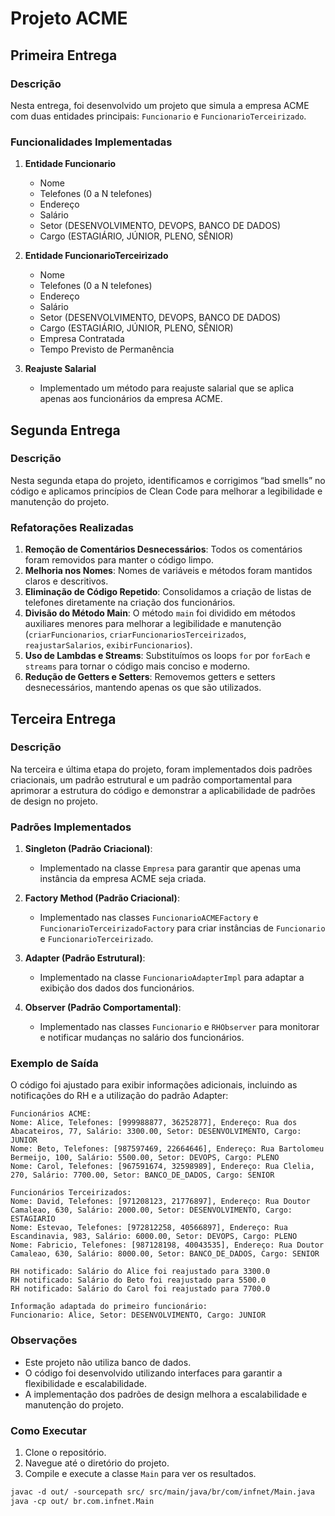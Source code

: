 # Projeto ACME

## Primeira Entrega

### Descrição
Nesta entrega, foi desenvolvido um projeto que simula a empresa ACME com duas entidades principais: `Funcionario` e `FuncionarioTerceirizado`.

### Funcionalidades Implementadas
1. **Entidade Funcionario**
   - Nome
   - Telefones (0 a N telefones)
   - Endereço
   - Salário
   - Setor (DESENVOLVIMENTO, DEVOPS, BANCO DE DADOS)
   - Cargo (ESTAGIÁRIO, JÚNIOR, PLENO, SÊNIOR)

2. **Entidade FuncionarioTerceirizado**
   - Nome
   - Telefones (0 a N telefones)
   - Endereço
   - Salário
   - Setor (DESENVOLVIMENTO, DEVOPS, BANCO DE DADOS)
   - Cargo (ESTAGIÁRIO, JÚNIOR, PLENO, SÊNIOR)
   - Empresa Contratada
   - Tempo Previsto de Permanência

3. **Reajuste Salarial**
   - Implementado um método para reajuste salarial que se aplica apenas aos funcionários da empresa ACME.

## Segunda Entrega

### Descrição

Nesta segunda etapa do projeto, identificamos e corrigimos “bad smells” no código e aplicamos princípios de Clean Code para melhorar a legibilidade e manutenção do projeto.

### Refatorações Realizadas

1. **Remoção de Comentários Desnecessários**: Todos os comentários foram removidos para manter o código limpo.
2. **Melhoria nos Nomes**: Nomes de variáveis e métodos foram mantidos claros e descritivos.
3. **Eliminação de Código Repetido**: Consolidamos a criação de listas de telefones diretamente na criação dos funcionários.
4. **Divisão do Método Main**: O método `main` foi dividido em métodos auxiliares menores para melhorar a legibilidade e manutenção (`criarFuncionarios`, `criarFuncionariosTerceirizados`, `reajustarSalarios`, `exibirFuncionarios`).
5. **Uso de Lambdas e Streams**: Substituímos os loops `for` por `forEach` e `streams` para tornar o código mais conciso e moderno.
6. **Redução de Getters e Setters**: Removemos getters e setters desnecessários, mantendo apenas os que são utilizados.

## Terceira Entrega

### Descrição

Na terceira e última etapa do projeto, foram implementados dois padrões criacionais, um padrão estrutural e um padrão comportamental para aprimorar a estrutura do código e demonstrar a aplicabilidade de padrões de design no projeto.

### Padrões Implementados

1. **Singleton (Padrão Criacional)**: 
   - Implementado na classe `Empresa` para garantir que apenas uma instância da empresa ACME seja criada.

2. **Factory Method (Padrão Criacional)**: 
   - Implementado nas classes `FuncionarioACMEFactory` e `FuncionarioTerceirizadoFactory` para criar instâncias de `Funcionario` e `FuncionarioTerceirizado`.

3. **Adapter (Padrão Estrutural)**: 
   - Implementado na classe `FuncionarioAdapterImpl` para adaptar a exibição dos dados dos funcionários.

4. **Observer (Padrão Comportamental)**: 
   - Implementado nas classes `Funcionario` e `RHObserver` para monitorar e notificar mudanças no salário dos funcionários.

### Exemplo de Saída

O código foi ajustado para exibir informações adicionais, incluindo as notificações do RH e a utilização do padrão Adapter:

```plaintext
Funcionários ACME:
Nome: Alice, Telefones: [999988877, 36252877], Endereço: Rua dos Abacateiros, 77, Salário: 3300.00, Setor: DESENVOLVIMENTO, Cargo: JUNIOR
Nome: Beto, Telefones: [987597469, 22664646], Endereço: Rua Bartolomeu Bermeijo, 100, Salário: 5500.00, Setor: DEVOPS, Cargo: PLENO
Nome: Carol, Telefones: [967591674, 32598989], Endereço: Rua Clelia, 270, Salário: 7700.00, Setor: BANCO_DE_DADOS, Cargo: SENIOR

Funcionários Terceirizados:
Nome: David, Telefones: [971208123, 21776897], Endereço: Rua Doutor Camaleao, 630, Salário: 2000.00, Setor: DESENVOLVIMENTO, Cargo: ESTAGIARIO
Nome: Estevao, Telefones: [972812258, 40566897], Endereço: Rua Escandinavia, 983, Salário: 6000.00, Setor: DEVOPS, Cargo: PLENO
Nome: Fabricio, Telefones: [987128198, 40043535], Endereço: Rua Doutor Camaleao, 630, Salário: 8000.00, Setor: BANCO_DE_DADOS, Cargo: SENIOR

RH notificado: Salário do Alice foi reajustado para 3300.0
RH notificado: Salário do Beto foi reajustado para 5500.0
RH notificado: Salário do Carol foi reajustado para 7700.0

Informação adaptada do primeiro funcionário:
Funcionario: Alice, Setor: DESENVOLVIMENTO, Cargo: JUNIOR
```

### Observações
- Este projeto não utiliza banco de dados.
- O código foi desenvolvido utilizando interfaces para garantir a flexibilidade e escalabilidade.
- A implementação dos padrões de design melhora a escalabilidade e manutenção do projeto.

### Como Executar
1. Clone o repositório.
2. Navegue até o diretório do projeto.
3. Compile e execute a classe `Main` para ver os resultados.

```markdown
javac -d out/ -sourcepath src/ src/main/java/br/com/infnet/Main.java
java -cp out/ br.com.infnet.Main
